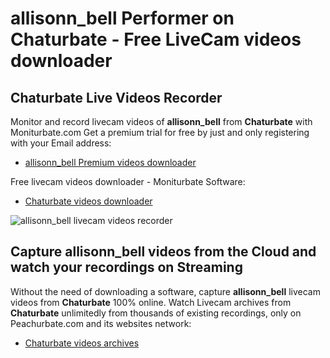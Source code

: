 # allisonn_bell Performer on Chaturbate - Free LiveCam videos downloader

## Chaturbate Live Videos Recorder

Monitor and record livecam videos of **allisonn_bell** from **Chaturbate** with Moniturbate.com
Get a premium trial for free by just and only registering with your Email address:
* [allisonn_bell Premium videos downloader](https://moniturbate.com/request-demo-licence-key.html)

Free livecam videos downloader - Moniturbate Software:
* [Chaturbate videos downloader](https://moniturbate.com/moniturbate-download-software.html)

![allisonn_bell livecam videos recorder](https://peachurnet.com/templates/moniturbate-software.png)


## Capture allisonn_bell videos from the Cloud and watch your recordings on Streaming

Without the need of downloading a software, capture **allisonn_bell** livecam videos from **Chaturbate** 100% online.
Watch Livecam archives from **Chaturbate** unlimitedly from thousands of existing recordings, only on Peachurbate.com and its websites network:
* [Chaturbate videos archives](https://peachurnet.com/)